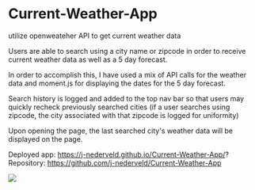 # Current-Weather-App

utilize openweateher API to get current weather data

Users are able to search using a city name or zipcode in order to receive current weather data as well as a 5 day forecast.

In order to accomplish this, I have used a mix of API calls for the weather data and moment.js for displaying the dates for the 5 day forecast. 

Search history is logged and added to the top nav bar so that users may quickly recheck previously searched cities (if a user searches using zipcode, the city associated with that zipcode is logged for uniformity)

Upon opening the page, the last searched city's weather data will be displayed on the page.

Deployed app: https://j-nederveld.github.io/Current-Weather-App/?
Repository: https://github.com/j-nederveld/Current-Weather-App

![](weatherapp.gif)